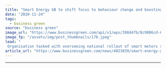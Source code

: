 ```yaml
---
title: "Smart Energy GB to shift focus to behaviour change and boosting smart meter demand"
date: "2020-11-24"
tags: 
  - business green
source: "business green"
image_url: "https://www.businessgreen.com/api/v1/wps/398d47b/8c9806cd-6db3-4cab-a626-031997262651/7/smart-meter-generic-185x114.jpeg"
image_fp: "/assets/img/post_thumbnails/178.jpeg"
lead: "
 Organisation tasked with overseeing national rollout of smart meters set to shift its focus from awareness building to driving demand for the devices and encouraging pro-environmental behaviours ..."
article_url: "https://www.businessgreen.com/news/4023839/smart-energy-gb-shift-focus-behaviour-change-boosting-smart-meter-demand"
---
```


---
